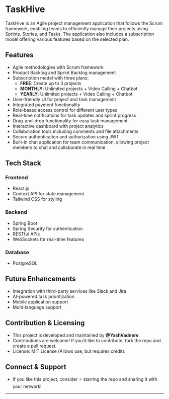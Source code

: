 # TaskHive

TaskHive is an Agile project management application that follows the Scrum framework, enabling teams to efficiently manage their projects using Sprints, Stories, and Tasks. The application also includes a subscription model offering various features based on the selected plan.

## Features
- Agile methodologies with Scrum framework
- Product Backlog and Sprint Backlog management
- Subscription model with three plans:
    - **FREE**: Create up to 3 projects
    - **MONTHLY**: Unlimited projects + Video Calling + Chatbot
    - **YEARLY**: Unlimited projects + Video Calling + Chatbot
- User-friendly UI for project and task management
- Integrated payment functionality
- Role-based access control for different user types
- Real-time notifications for task updates and sprint progress
- Drag-and-drop functionality for easy task management
- Interactive dashboard with project analytics
- Collaboration tools including comments and file attachments
- Secure authentication and authorization using JWT
- Built-in chat application for team communication, allowing project members to chat and collaborate in real time

## Tech Stack
### Frontend
- React.js
- Context API for state management
- Tailwind CSS for styling

### Backend
- Spring Boot
- Spring Security for authentication
- RESTful APIs
- WebSockets for real-time features

### Database
- PostgreSQL

## Future Enhancements
- Integration with third-party services like Slack and Jira
- AI-powered task prioritization
- Mobile application support
- Multi-language support

## Contribution & Licensing

-  This project is developed and maintained by **@YashVadnere**.
-  Contributions are welcome! If you’d like to contribute, fork the repo and create a pull request.
- License: MIT License (Allows use, but requires credit).


## Connect & Support

- If you like this project, consider ⭐ starring the repo and sharing it with your network!


---


